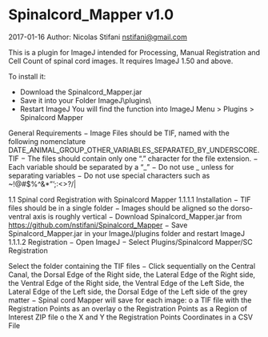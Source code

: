 # Spinalcord_Mapper v1.0
2017-01-16
Author: Nicolas Stifani nstifani@gmail.com

This is a plugin for ImageJ intended for Processing, Manual Registration and Cell Count of spinal cord images.
It requires ImageJ 1.50 and above.

To install it:
- Download the Spinalcord_Mapper.jar
- Save it into your Folder ImageJ\plugins\
- Restart ImageJ
You will find the function into ImageJ Menu > Plugins > Spinalcord Mapper

General Requirements
−	Image Files should be TIF, named with the following nomenclature
DATE_ANIMAL_GROUP_OTHER_VARIABLES_SEPARATED_BY_UNDERSCORE.TIF
−	The files should contain only one “.” character for the file extension.
−	Each variable should be separated by a “_”
−	Do not use _ unless for separating variables
−	Do not use special characters such as ~!@#$%^&*”’;:<>?/\|


1.1	Spinal cord Registration with Spinalcord Mapper
1.1.1.1	Installation
−	TIF files should be in a single folder
−	Images should be aligned so the dorso-ventral axis is roughly vertical
−	Download Spinalcord_Mapper.jar from https://github.com/nstifani/Spinalcord_Mapper
−	Save Spinalcord_Mapper.jar in your ImageJ/plugins folder and restart ImageJ
1.1.1.2	Registration
−	Open ImageJ
−	Select Plugins/Spinalcord Mapper/SC Registration

Select the folder containing the TIF files
−	Click sequentially on the Central Canal, the Dorsal Edge of the Right side, the
Lateral Edge of the Right side, the Ventral Edge of the Right side, the Ventral Edge of the
Left Side, the Lateral Edge of the Left side, the Dorsal Edge of the Left side of the grey matter
−	Spinal cord Mapper will save for each image:
o	a TIF file with the Registration Points as an overlay
o	the Registration Points as a Region of Interest ZIP file
o	the X and Y the Registration Points Coordinates in a CSV File
